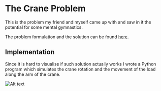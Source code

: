 # The Crane Problem

This is the problem my friend and myself came up with and saw in it the potential for some mental gymnastics.

The problem formulation and the solution can be found [here](derivation/derivation.pdf).

## Implementation

Since it is hard to visualise if such solution actually works I wrote a Python program which simulates the crane rotation and the movement of the load along the arm of the crane.

![Alt text](https://media.giphy.com/media/NhtmBkcC1LqP5rvrcU/giphy.gif)
